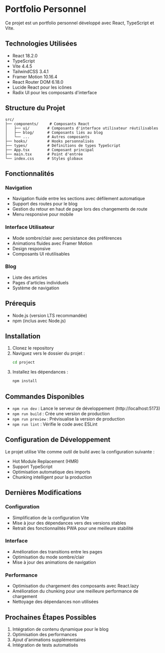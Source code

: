 # Portfolio Personnel

Ce projet est un portfolio personnel développé avec React, TypeScript et Vite.

## Technologies Utilisées

- React 18.2.0
- TypeScript
- Vite 4.4.5
- TailwindCSS 3.4.1
- Framer Motion 10.16.4
- React Router DOM 6.18.0
- Lucide React pour les icônes
- Radix UI pour les composants d'interface

## Structure du Projet

```
src/
├── components/     # Composants React
│   ├── ui/        # Composants d'interface utilisateur réutilisables
│   ├── blog/      # Composants liés au blog
│   └── ...        # Autres composants
├── hooks/         # Hooks personnalisés
├── types/         # Définitions de types TypeScript
├── App.tsx        # Composant principal
├── main.tsx       # Point d'entrée
└── index.css      # Styles globaux
```

## Fonctionnalités

### Navigation
- Navigation fluide entre les sections avec défilement automatique
- Support des routes pour le blog
- Gestion du retour en haut de page lors des changements de route
- Menu responsive pour mobile

### Interface Utilisateur
- Mode sombre/clair avec persistance des préférences
- Animations fluides avec Framer Motion
- Design responsive
- Composants UI réutilisables

### Blog
- Liste des articles
- Pages d'articles individuels
- Système de navigation

## Prérequis

- Node.js (version LTS recommandée)
- npm (inclus avec Node.js)

## Installation

1. Clonez le repository
2. Naviguez vers le dossier du projet :
   ```bash
   cd project
   ```
3. Installez les dépendances :
   ```bash
   npm install
   ```

## Commandes Disponibles

- `npm run dev` : Lance le serveur de développement (http://localhost:5173)
- `npm run build` : Crée une version de production
- `npm run preview` : Prévisualise la version de production
- `npm run lint` : Vérifie le code avec ESLint

## Configuration de Développement

Le projet utilise Vite comme outil de build avec la configuration suivante :
- Hot Module Replacement (HMR)
- Support TypeScript
- Optimisation automatique des imports
- Chunking intelligent pour la production

## Dernières Modifications

### Configuration
- Simplification de la configuration Vite
- Mise à jour des dépendances vers des versions stables
- Retrait des fonctionnalités PWA pour une meilleure stabilité

### Interface
- Amélioration des transitions entre les pages
- Optimisation du mode sombre/clair
- Mise à jour des animations de navigation

### Performance
- Optimisation du chargement des composants avec React.lazy
- Amélioration du chunking pour une meilleure performance de chargement
- Nettoyage des dépendances non utilisées

## Prochaines Étapes Possibles

1. Intégration de contenu dynamique pour le blog
2. Optimisation des performances
3. Ajout d'animations supplémentaires
4. Intégration de tests automatisés
